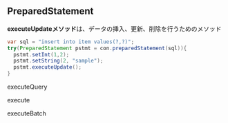 ## PreparedStatement

**executeUpdateメソッド**は、データの挿入、更新、削除を行うためのメソッド

```Java
var sql = "insert into item values(?,?)";
try(PreparedStatement pstmt = con.preparedStatement(sql)){
  pstmt.setInt(1,2);
  pstmt.setString(2, "sample");
  pstmt.executeUpdate();
}
```

executeQuery

execute

executeBatch

